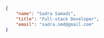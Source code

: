 <!--

### Hi there 👋

**SadraSamadi/SadraSamadi** is a ✨ _special_ ✨ repository because its `README.md` (this file) appears on your GitHub profile.

Here are some ideas to get you started:

- 🔭 I’m currently working on ...
- 🌱 I’m currently learning ...
- 👯 I’m looking to collaborate on ...
- 🤔 I’m looking for help with ...
- 💬 Ask me about ...
- 📫 How to reach me: ...
- 😄 Pronouns: ...
- ⚡ Fun fact: ...

-->

<!--

`curl -X GET -H "Accept: application/json" https://sadrasamadi.herokuapp.com/info`

```json
{
    "name": "Sadra Samadi",
    "title": "Full-stack Developer",
    "email": "sadra.smd@gmail.com",
    "phone": "+98 902 128 6464",
    "telegram": "@SadraSamadi"
}
```

-->

```json
{
    "name": "Sadra Samadi",
    "title": "Full-stack Developer",
    "email": "sadra.smd@gmail.com"
}
```
